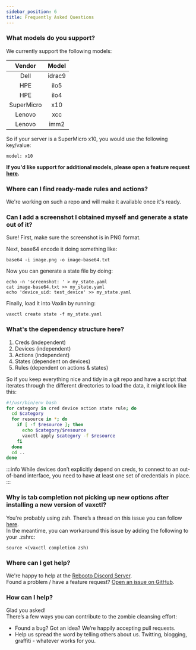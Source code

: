 ```yaml
---
sidebar_position: 6
title: Frequently Asked Questions
---
```


### What models do you support?

We currently support the following models:

|   Vendor   |  Model |
|:----------:|:------:|
| Dell       | idrac9 |
| HPE        | ilo5   |
| HPE        | ilo4   |
| SuperMicro | x10    |
| Lenovo     | xcc    |
| Lenovo     | imm2   |

So if your server is a SuperMicro x10, you would use the following key/value:
```
model: x10
```

**If you'd like support for additional models, please open a feature request [here](https://github.com/rebootoio/vaxiin-server/issues).**

### Where can I find ready-made rules and actions?

We're working on such a repo and will make it available once it's ready.

### Can I add a screenshot I obtained myself and generate a state out of it?

Sure! First, make sure the screenshot is in PNG format.

Next, base64 encode it doing something like:
```
base64 -i image.png -o image-base64.txt
```
Now you can generate a state file by doing:
```
echo -n 'screenshot: ' > my_state.yaml
cat image-base64.txt >> my_state.yaml
echo 'device_uid: test_device' >> my_state.yaml
```
Finally, load it into Vaxiin by running:
```
vaxctl create state -f my_state.yaml
```


### What's the dependency structure here?

1. Creds (independent)
2. Devices (independent)
3. Actions (independent)
4. States (dependent on devices)
5. Rules (dependent on actions & states)

So if you keep everything nice and tidy in a git repo and have a script that iterates through the different directories to load the data, it might look like this:

```bash
#!/usr/bin/env bash
for category in cred device action state rule; do
  cd $category
  for resource in *; do
    if [ -f $resource ]; then
      echo $category/$resource
      vaxctl apply $category -f $resource
    fi
  done
  cd ..
done
```

:::info
While devices don’t explicitly depend on creds, to connect to an out-of-band interface, you need to have at least one set of credentials in place.
:::

### Why is tab completion not picking up new options after installing a new version of vaxctl?

You're probably using zsh. There’s a thread on this issue you can follow [here](https://github.com/spf13/cobra/issues/881).  
In the meantime, you can workaround this issue by adding the following to your .zshrc:
```
source <(vaxctl completion zsh)
```

### Where can I get help?
We're happy to help at the [Rebooto Discord Server](https://discord.gg/aEJ6qwcCGs).  
Found a problem / have a feature request? [Open an issue on GitHub](https://github.com/rebootoio/vaxiin-sandbox/issues).

### How can I help?

Glad you asked!  
There’s a few ways you can contribute to the zombie cleansing effort:
- Found a bug? Got an idea? We’re happily accepting pull requests.
- Help us spread the word by telling others about us. Twitting, blogging, graffiti - whatever works for you.

